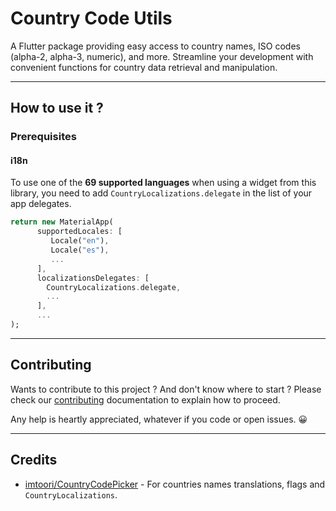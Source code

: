# Country Code Utils

A Flutter package providing easy access to country names, ISO codes (alpha-2, alpha-3, numeric), and more. Streamline your development with convenient functions for country data retrieval and manipulation.

---

## How to use it ?
### Prerequisites
#### i18n
To use one of the **69 supported languages** when using a widget from this library, you need to add `CountryLocalizations.delegate` in the list of your app delegates.

```dart
return new MaterialApp(
      supportedLocales: [
         Locale("en"),
         Locale("es"),
         ...
      ],
      localizationsDelegates: [
        CountryLocalizations.delegate,
        ...
      ],
      ...
);
```

---

## Contributing

Wants to contribute to this project ? And don't know where to start ? Please check our [contributing](./CONTRIBUTING.md) documentation to explain how to proceed.

Any help is heartly appreciated, whatever if you code or open issues. 😀

--- 

## Credits

- [imtoori/CountryCodePicker](https://github.com/imtoori/CountryCodePicker.git) - For countries names translations, flags and `CountryLocalizations`.